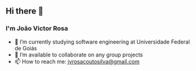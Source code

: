 ## Hi there 👋
### I'm João Victor Rosa
- 🌱 I’m currently studying software engineering at Universidade Federal de Goiás
- 👯 I’m available to collaborate on any group projects
- 📫 How to reach me: jvrosacoutosilva@gmail.com
